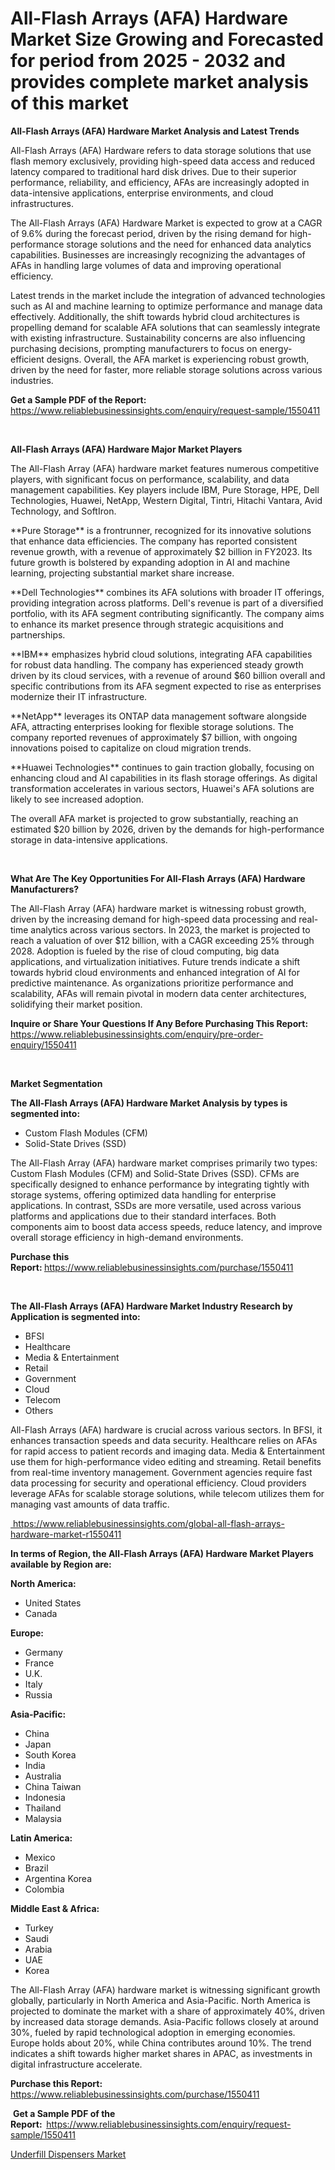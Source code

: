 <p><h1>All-Flash Arrays (AFA) Hardware Market Size Growing and Forecasted for period from 2025 - 2032 and provides complete market analysis of this market</h1></p><p><strong>All-Flash Arrays (AFA) Hardware Market Analysis and Latest Trends</strong></p>
<p><p>All-Flash Arrays (AFA) Hardware refers to data storage solutions that use flash memory exclusively, providing high-speed data access and reduced latency compared to traditional hard disk drives. Due to their superior performance, reliability, and efficiency, AFAs are increasingly adopted in data-intensive applications, enterprise environments, and cloud infrastructures.</p><p>The All-Flash Arrays (AFA) Hardware Market is expected to grow at a CAGR of 9.6% during the forecast period, driven by the rising demand for high-performance storage solutions and the need for enhanced data analytics capabilities. Businesses are increasingly recognizing the advantages of AFAs in handling large volumes of data and improving operational efficiency.</p><p>Latest trends in the market include the integration of advanced technologies such as AI and machine learning to optimize performance and manage data effectively. Additionally, the shift towards hybrid cloud architectures is propelling demand for scalable AFA solutions that can seamlessly integrate with existing infrastructure. Sustainability concerns are also influencing purchasing decisions, prompting manufacturers to focus on energy-efficient designs. Overall, the AFA market is experiencing robust growth, driven by the need for faster, more reliable storage solutions across various industries.</p></p>
<p><strong>Get a Sample PDF of the Report:&nbsp;</strong> <a href="https://www.reliablebusinessinsights.com/enquiry/request-sample/1550411?utm_campaign=3050&utm_medium=2&utm_source=Github&utm_content=ia&utm_term=11042025&utm_id=all-flash-arrays-afa-hardware">https://www.reliablebusinessinsights.com/enquiry/request-sample/1550411</a></p>
<p>&nbsp;</p>
<p><strong>All-Flash Arrays (AFA) Hardware Major Market Players</strong></p>
<p><p>The All-Flash Array (AFA) hardware market features numerous competitive players, with significant focus on performance, scalability, and data management capabilities. Key players include IBM, Pure Storage, HPE, Dell Technologies, Huawei, NetApp, Western Digital, Tintri, Hitachi Vantara, Avid Technology, and SoftIron.</p><p>**Pure Storage** is a frontrunner, recognized for its innovative solutions that enhance data efficiencies. The company has reported consistent revenue growth, with a revenue of approximately $2 billion in FY2023. Its future growth is bolstered by expanding adoption in AI and machine learning, projecting substantial market share increase.</p><p>**Dell Technologies** combines its AFA solutions with broader IT offerings, providing integration across platforms. Dell's revenue is part of a diversified portfolio, with its AFA segment contributing significantly. The company aims to enhance its market presence through strategic acquisitions and partnerships.</p><p>**IBM** emphasizes hybrid cloud solutions, integrating AFA capabilities for robust data handling. The company has experienced steady growth driven by its cloud services, with a revenue of around $60 billion overall and specific contributions from its AFA segment expected to rise as enterprises modernize their IT infrastructure.</p><p>**NetApp** leverages its ONTAP data management software alongside AFA, attracting enterprises looking for flexible storage solutions. The company reported revenues of approximately $7 billion, with ongoing innovations poised to capitalize on cloud migration trends.</p><p>**Huawei Technologies** continues to gain traction globally, focusing on enhancing cloud and AI capabilities in its flash storage offerings. As digital transformation accelerates in various sectors, Huawei's AFA solutions are likely to see increased adoption.</p><p>The overall AFA market is projected to grow substantially, reaching an estimated $20 billion by 2026, driven by the demands for high-performance storage in data-intensive applications.</p></p>
<p>&nbsp;</p>
<p><strong>What Are The Key Opportunities For All-Flash Arrays (AFA) Hardware Manufacturers?</strong></p>
<p><p>The All-Flash Array (AFA) hardware market is witnessing robust growth, driven by the increasing demand for high-speed data processing and real-time analytics across various sectors. In 2023, the market is projected to reach a valuation of over $12 billion, with a CAGR exceeding 25% through 2028. Adoption is fueled by the rise of cloud computing, big data applications, and virtualization initiatives. Future trends indicate a shift towards hybrid cloud environments and enhanced integration of AI for predictive maintenance. As organizations prioritize performance and scalability, AFAs will remain pivotal in modern data center architectures, solidifying their market position.</p></p>
<p><strong>Inquire or Share Your Questions If Any Before Purchasing This Report:</strong> <a href="https://www.reliablebusinessinsights.com/enquiry/pre-order-enquiry/1550411?utm_campaign=3050&utm_medium=2&utm_source=Github&utm_content=ia&utm_term=11042025&utm_id=all-flash-arrays-afa-hardware">https://www.reliablebusinessinsights.com/enquiry/pre-order-enquiry/1550411</a></p>
<p>&nbsp;</p>
<p><strong>Market Segmentation</strong></p>
<p><strong>The All-Flash Arrays (AFA) Hardware Market Analysis by types is segmented into:</strong></p>
<p><ul><li>Custom Flash Modules (CFM)</li><li>Solid-State Drives (SSD)</li></ul></p>
<p><p>The All-Flash Array (AFA) hardware market comprises primarily two types: Custom Flash Modules (CFM) and Solid-State Drives (SSD). CFMs are specifically designed to enhance performance by integrating tightly with storage systems, offering optimized data handling for enterprise applications. In contrast, SSDs are more versatile, used across various platforms and applications due to their standard interfaces. Both components aim to boost data access speeds, reduce latency, and improve overall storage efficiency in high-demand environments.</p></p>
<p><strong>Purchase this Report:&nbsp;</strong><a href="https://www.reliablebusinessinsights.com/purchase/1550411?utm_campaign=3050&utm_medium=2&utm_source=Github&utm_content=ia&utm_term=11042025&utm_id=all-flash-arrays-afa-hardware">https://www.reliablebusinessinsights.com/purchase/1550411</a></p>
<p>&nbsp;</p>
<p><strong>The All-Flash Arrays (AFA) Hardware Market Industry Research by Application is segmented into:</strong></p>
<p><ul><li>BFSI</li><li>Healthcare</li><li>Media & Entertainment</li><li>Retail</li><li>Government</li><li>Cloud</li><li>Telecom</li><li>Others</li></ul></p>
<p><p>All-Flash Arrays (AFA) hardware is crucial across various sectors. In BFSI, it enhances transaction speeds and data security. Healthcare relies on AFAs for rapid access to patient records and imaging data. Media & Entertainment use them for high-performance video editing and streaming. Retail benefits from real-time inventory management. Government agencies require fast data processing for security and operational efficiency. Cloud providers leverage AFAs for scalable storage solutions, while telecom utilizes them for managing vast amounts of data traffic.</p></p>
<p><a href="https://www.reliablebusinessinsights.com/global-all-flash-arrays-hardware-market-r1550411?utm_campaign=3050&utm_medium=2&utm_source=Github&utm_content=ia&utm_term=11042025&utm_id=all-flash-arrays-afa-hardware">&nbsp;https://www.reliablebusinessinsights.com/global-all-flash-arrays-hardware-market-r1550411</a></p>
<p><strong>In terms of Region, the All-Flash Arrays (AFA) Hardware Market Players available by Region are:</strong></p>
<p>
    <p> <strong> North America: </strong>
        <ul>
            <li>United States</li>
            <li>Canada</li>
        </ul>
        </p> 
    <p> <strong> Europe: </strong>
        <ul>
            <li>Germany</li>
            <li>France</li>
            <li>U.K.</li>
            <li>Italy</li>
            <li>Russia</li>
        </ul>
        </p> 
    <p> <strong> Asia-Pacific: </strong>
        <ul>
            <li>China</li>
            <li>Japan</li>
            <li>South Korea</li>
            <li>India</li>
            <li>Australia</li>
            <li>China Taiwan</li>
            <li>Indonesia</li>
            <li>Thailand</li>
            <li>Malaysia</li>
        </ul>
        </p> 
    <p> <strong> Latin America: </strong>
        <ul>
            <li>Mexico</li>
            <li>Brazil</li>
            <li>Argentina Korea</li>
            <li>Colombia</li>
        </ul>
        </p> 
    <p> <strong> Middle East & Africa: </strong>
        <ul>
            <li>Turkey</li>
            <li>Saudi</li>
            <li>Arabia</li>
            <li>UAE</li>
            <li>Korea</li>
        </ul>
    </p>
    </p>
<p><p>The All-Flash Array (AFA) hardware market is witnessing significant growth globally, particularly in North America and Asia-Pacific. North America is projected to dominate the market with a share of approximately 40%, driven by increased data storage demands. Asia-Pacific follows closely at around 30%, fueled by rapid technological adoption in emerging economies. Europe holds about 20%, while China contributes around 10%. The trend indicates a shift towards higher market shares in APAC, as investments in digital infrastructure accelerate.</p></p>
<p><strong>Purchase this Report: </strong><a href="https://www.reliablebusinessinsights.com/purchase/1550411?utm_campaign=3050&utm_medium=2&utm_source=Github&utm_content=ia&utm_term=11042025&utm_id=all-flash-arrays-afa-hardware">https://www.reliablebusinessinsights.com/purchase/1550411</a></p>
<p>&nbsp;<strong>Get a Sample PDF of the Report:&nbsp;&nbsp;</strong><a href="https://www.reliablebusinessinsights.com/enquiry/request-sample/1550411?utm_campaign=3050&utm_medium=2&utm_source=Github&utm_content=ia&utm_term=11042025&utm_id=all-flash-arrays-afa-hardware">https://www.reliablebusinessinsights.com/enquiry/request-sample/1550411</a></p>
<p><strong></strong></p>
<p><p><a href="https://github.com/jemmysolin5k/Market-Research-Report-List-1/blob/main/underfill-dispensers-market.md?utm_campaign=3050&utm_medium=2&utm_source=Github&utm_content=ia&utm_term=11042025&utm_id=all-flash-arrays-afa-hardware">Underfill Dispensers Market</a></p></p>